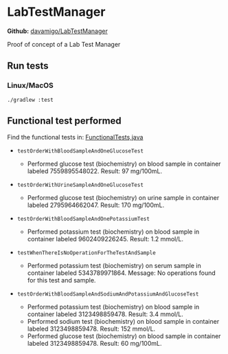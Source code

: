 # LabTestManager

**Github:** [davamigo/LabTestManager](https://github.com/davamigo/LabTestManager)

Proof of concept of a Lab Test Manager

## Run tests

### Linux/MacOS

```shell
./gradlew :test
```

## Functional test performed

Find the functional tests in: [FunctionalTests,java](./src/test/java/com/davamigo/lis/functionaltests/Functionaltests.java)

- `testOrderWithBloodSampleAndOneGlucoseTest`
    - Performed glucose test (biochemistry) on blood sample in container labeled 7559895548022. Result: 97 mg/100mL.

- `testOrderWithUrineSampleAndOneGlucoseTest`
  - Performed glucose test (biochemistry) on urine sample in container labeled 2795964662047. Result: 170 mg/100mL.

- `testOrderWithBloodSampleAndOnePotassiumTest`
  - Performed potassium test (biochemistry) on blood sample in container labeled 9602409226245. Result: 1.2 mmol/L.

- `testWhenThereIsNoOperationForTheTestAndSample`
  - Performed potassium test (biochemistry) on serum sample in container labeled 5343789971864. Message: No operations found for this test and sample.

- `testOrderWithBloodSampleAndSodiumAndPotassiumAndGlucoseTest`
  - Performed potassium test (biochemistry) on blood sample in container labeled 3123498859478. Result: 3.4 mmol/L.
  - Performed sodium test (biochemistry) on blood sample in container labeled 3123498859478. Result: 152 mmol/L.
  - Performed glucose test (biochemistry) on blood sample in container labeled 3123498859478. Result: 60 mg/100mL.

